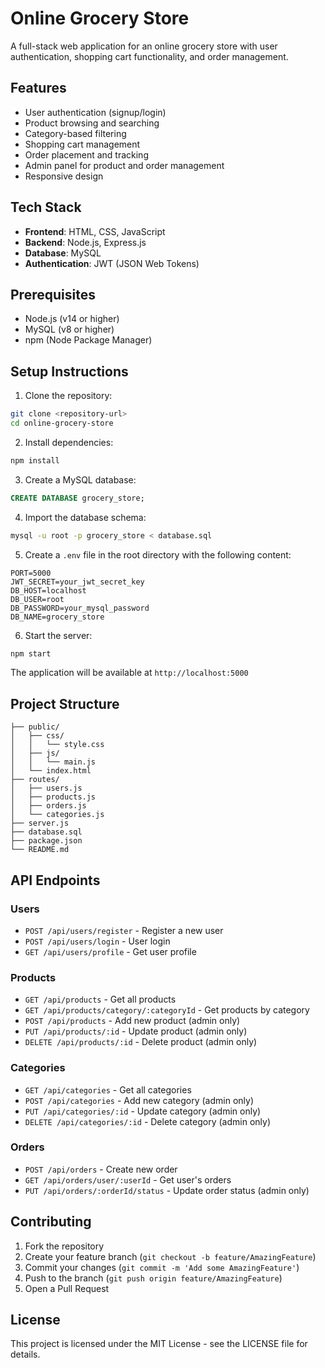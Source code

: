 # Online Grocery Store

A full-stack web application for an online grocery store with user authentication, shopping cart functionality, and order management.

## Features

- User authentication (signup/login)
- Product browsing and searching
- Category-based filtering
- Shopping cart management
- Order placement and tracking
- Admin panel for product and order management
- Responsive design

## Tech Stack

- **Frontend**: HTML, CSS, JavaScript
- **Backend**: Node.js, Express.js
- **Database**: MySQL
- **Authentication**: JWT (JSON Web Tokens)

## Prerequisites

- Node.js (v14 or higher)
- MySQL (v8 or higher)
- npm (Node Package Manager)

## Setup Instructions

1. Clone the repository:
```bash
git clone <repository-url>
cd online-grocery-store
```

2. Install dependencies:
```bash
npm install
```

3. Create a MySQL database:
```sql
CREATE DATABASE grocery_store;
```

4. Import the database schema:
```bash
mysql -u root -p grocery_store < database.sql
```

5. Create a `.env` file in the root directory with the following content:
```
PORT=5000
JWT_SECRET=your_jwt_secret_key
DB_HOST=localhost
DB_USER=root
DB_PASSWORD=your_mysql_password
DB_NAME=grocery_store
```

6. Start the server:
```bash
npm start
```

The application will be available at `http://localhost:5000`

## Project Structure

```
├── public/
│   ├── css/
│   │   └── style.css
│   ├── js/
│   │   └── main.js
│   └── index.html
├── routes/
│   ├── users.js
│   ├── products.js
│   ├── orders.js
│   └── categories.js
├── server.js
├── database.sql
├── package.json
└── README.md
```

## API Endpoints

### Users
- `POST /api/users/register` - Register a new user
- `POST /api/users/login` - User login
- `GET /api/users/profile` - Get user profile

### Products
- `GET /api/products` - Get all products
- `GET /api/products/category/:categoryId` - Get products by category
- `POST /api/products` - Add new product (admin only)
- `PUT /api/products/:id` - Update product (admin only)
- `DELETE /api/products/:id` - Delete product (admin only)

### Categories
- `GET /api/categories` - Get all categories
- `POST /api/categories` - Add new category (admin only)
- `PUT /api/categories/:id` - Update category (admin only)
- `DELETE /api/categories/:id` - Delete category (admin only)

### Orders
- `POST /api/orders` - Create new order
- `GET /api/orders/user/:userId` - Get user's orders
- `PUT /api/orders/:orderId/status` - Update order status (admin only)

## Contributing

1. Fork the repository
2. Create your feature branch (`git checkout -b feature/AmazingFeature`)
3. Commit your changes (`git commit -m 'Add some AmazingFeature'`)
4. Push to the branch (`git push origin feature/AmazingFeature`)
5. Open a Pull Request

## License

This project is licensed under the MIT License - see the LICENSE file for details. 